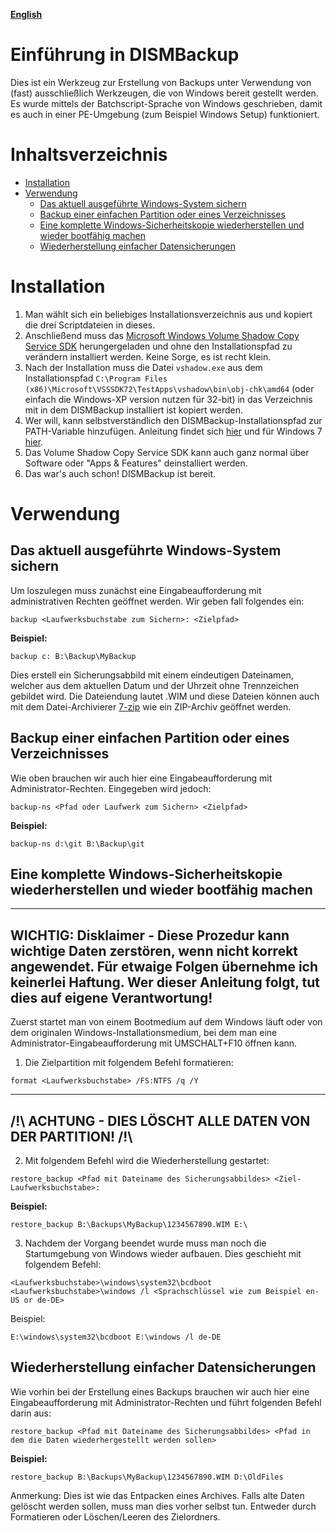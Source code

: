 **[English](README.md)**

# Einführung in DISMBackup
Dies ist ein Werkzeug zur Erstellung von Backups unter Verwendung von (fast) ausschließlich Werkzeugen, die von Windows bereit gestellt werden. Es wurde mittels der Batchscript-Sprache von Windows geschrieben, damit es auch in einer PE-Umgebung (zum Beispiel Windows Setup) funktioniert.

# Inhaltsverzeichnis
* [Installation](#Installation)
* [Verwendung](#Verwendung)
    * [Das aktuell ausgeführte Windows-System sichern](<#Das%20aktuell%20ausgeführte%20Windows-System%20sichern>)
    * [Backup einer einfachen Partition oder eines Verzeichnisses](<#Backup%20einer%20einfachen%20Partition%20oder%20eines%20Verzeichnisses>)
    * [Eine komplette Windows-Sicherheitskopie wiederherstellen und wieder bootfähig machen](<#Eine%20komplette%20Windows-Sicherheitskopie%20wiederherstellen%20und%20wieder%20bootf%C3%A4hig%20machen>)
    * [Wiederherstellung einfacher Datensicherungen](<#Wiederherstellung%20einfacher%20Datensicherungen>)

# Installation
1. Man wählt sich ein beliebiges Installationsverzeichnis aus und kopiert die drei Scriptdateien in dieses.
2. Anschließend muss das [Microsoft Windows Volume Shadow Copy Service SDK](https://www.microsoft.com/en-us/download/details.aspx?id=23490) herungergeladen und ohne den Installationspfad zu verändern installiert werden. Keine Sorge, es ist recht klein.
3. Nach der Installation muss die Datei `vshadow.exe` aus dem Installationspfad `C:\Program Files (x86)\Microsoft\VSSSDK72\TestApps\vshadow\bin\obj-chk\amd64` (oder einfach die Windows-XP version nutzen für 32-bit) in das Verzeichnis mit in dem DISMBackup installiert ist kopiert werden.
4. Wer will, kann selbstverständlich den DISMBackup-Installationspfad zur PATH-Variable hinzufügen. Anleitung findet sich [hier](http://techmixx.de/windows-10-umgebungsvariablen-bearbeiten/) und für Windows 7 [hier](https://www.pctipp.ch/tipps-tricks/kummerkasten/windows-7/artikel/windows-path-aendern-50647/).
5. Das Volume Shadow Copy Service SDK kann auch ganz normal über Software oder "Apps & Features" deinstalliert werden.
6. Das war's auch schon! DISMBackup ist bereit.

# Verwendung
## Das aktuell ausgeführte Windows-System sichern
Um loszulegen muss zunächst eine Eingabeaufforderung mit administrativen Rechten geöffnet werden.
Wir geben fall folgendes ein:
```
backup <Laufwerksbuchstabe zum Sichern>: <Zielpfad>
```
**Beispiel:**
```
backup c: B:\Backup\MyBackup
```
Dies erstell ein Sicherungsabbild mit einem eindeutigen Dateinamen, welcher aus dem aktuellen Datum und der Uhrzeit ohne Trennzeichen gebildet wird. Die Dateiendung lautet .WIM und diese Dateien können auch mit dem Datei-Archivierer [7-zip](https://www.7-zip.org/) wie ein ZIP-Archiv geöffnet werden.

## Backup einer einfachen Partition oder eines Verzeichnisses
Wie oben brauchen wir auch hier eine Eingabeaufforderung mit Administrator-Rechten.
Eingegeben wird jedoch:
```
backup-ns <Pfad oder Laufwerk zum Sichern> <Zielpfad>
```
**Beispiel:**
```
backup-ns d:\git B:\Backup\git
```
## Eine komplette Windows-Sicherheitskopie wiederherstellen und wieder bootfähig machen
---
**WICHTIG: Disklaimer - Diese Prozedur kann wichtige Daten zerstören, wenn nicht korrekt angewendet. Für etwaige Folgen übernehme ich keinerlei Haftung. Wer dieser Anleitung folgt, tut dies auf eigene Verantwortung!**
---
Zuerst startet man von einem Bootmedium auf dem Windows läuft oder von dem originalen Windows-Installationsmedium, bei dem man eine Administrator-Eingabeaufforderung mit UMSCHALT+F10 öffnen kann.

1. Die Zielpartition mit folgendem Befehl formatieren:
```
format <Laufwerksbuchstabe> /FS:NTFS /q /Y
```
---
**/!\ ACHTUNG - DIES LÖSCHT ALLE DATEN VON DER PARTITION! /!\\**
---
2. Mit folgendem Befehl wird die Wiederherstellung gestartet:
```
restore_backup <Pfad mit Dateiname des Sicherungsabbildes> <Ziel-Laufwerksbuchstabe>:
```
**Beispiel:**
```
restore_backup B:\Backups\MyBackup\1234567890.WIM E:\
```
3. Nachdem der Vorgang beendet wurde muss man noch die Startumgebung von Windows wieder aufbauen. Dies geschieht mit folgendem Befehl:
```
<Laufwerksbuchstabe>\windows\system32\bcdboot <Laufwerksbuchstabe>\windows /l <Sprachschlüssel wie zum Beispiel en-US or de-DE>
```
Beispiel:
```
E:\windows\system32\bcdboot E:\windows /l de-DE
```
## Wiederherstellung einfacher Datensicherungen
Wie vorhin bei der Erstellung eines Backups brauchen wir auch hier eine Eingabeaufforderung mit Administrator-Rechten und führt folgenden Befehl darin aus:
```
restore_backup <Pfad mit Dateiname des Sicherungsabbildes> <Pfad in dem die Daten wiederhergestellt werden sollen>
```
**Beispiel:**
```
restore_backup B:\Backups\MyBackup\1234567890.WIM D:\OldFiles
```
Anmerkung: Dies ist wie das Entpacken eines Archives. Falls alte Daten gelöscht werden sollen, muss man dies vorher selbst tun. Entweder durch Formatieren oder Löschen/Leeren des Zielordners.